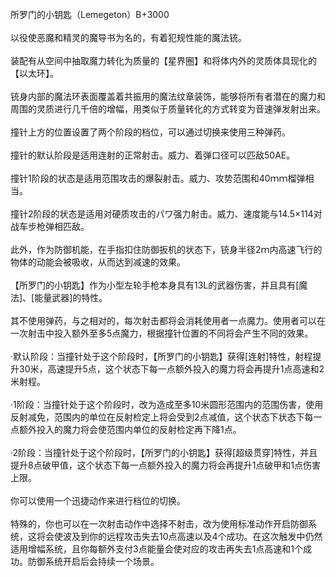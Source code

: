 <title>所罗门的小钥匙</title>
<meta name="GENERATOR" content="WinCHM">
<meta http-equiv="Content-Type" content="text/html; charset=gb2312">
<br>所罗门的小钥匙（Lemegeton）B+3000
<br>
<br>以役使恶魔和精灵的魔导书为名的，有着犯规性能的魔法铳。
<br>
<br>装配有从空间中抽取魔力转化为质量的【星界圈】和将体内外的灵质体具现化的【以太环】。
<br>
<br>铳身内部的魔法环表面覆盖着共振用的魔法纹章装饰，能够将所有者潜在的魔力和周围的灵质进行几千倍的增幅，用类似于质量转化的方式转变为音速弹发射出来。
<br>
<br>撞针上方的位置设置了两个阶段的档位，可以通过切换来使用三种弹药。
<br>
<br>撞针的默认阶段是适用连射的正常射击。威力、着弹口径可以匹敌50AE。
<br>
<br>撞针1阶段的状态是适用范围攻击的爆裂射击。威力、攻势范围和40ｍｍ榴弹相当。
<br>
<br>撞针2阶段的状态是适用对硬质攻击的パワ强力射击。威力、速度能与14.5×114对战车步枪弹相匹敌。
<br>
<br>此外，作为防御机能，在手指扣住防御扳机的状态下，铳身半径2ｍ内高速飞行的物体的动能会被吸收，从而达到减速的效果。
<br>
<br>【所罗门的小钥匙】作为小型左轮手枪本身具有13L的武器伤害，并且具有[魔法]、[能量武器]的特性。
<br>
<br>其不使用弹药，与之相对的，每次射击都将会消耗使用者一点魔力。使用者可以在一次射击中投入额外至多5点魔力，根据撞针位置的不同将会产生不同的效果。
<br>
<br>·默认阶段：当撞针处于这个阶段时，【所罗门的小钥匙】获得[连射]特性，射程提升30米，高速提升5点，这个状态下每一点额外投入的魔力将会再提升1点高速和2米射程。
<br>
<br>·1阶段：当撞针处于这个阶段时，改为造成至多10米圆形范围内的范围伤害，使用反射减免，范围内的单位在反射检定上将会受到2点减值，这个状态下状态下每一点额外投入的魔力将会使范围内单位的反射检定再下降1点。
<br>
<br>·2阶段：当撞针处于这个阶段时，【所罗门的小钥匙】获得[超级贯穿]特性，并且提升8点破甲值，这个状态下每一点额外投入的魔力将会再提升1点破甲和1点伤害上限。
<br>
<br>你可以使用一个迅捷动作来进行档位的切换。
<br>
<br>特殊的，你也可以在一次射击动作中选择不射击，改为使用标准动作开启防御系统，这将会使波及到你的远程攻击失去10点高速以及4个成功。在这次触发中仍然适用增幅系统，且你每额外支付3点能量会使对应的攻击再失去1点高速和1个成功。防御系统开启后会持续一个场景。
<br>
<br>